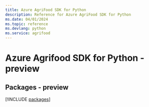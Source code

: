 ```yaml
---
title: Azure AgriFood SDK for Python
description: Reference for Azure AgriFood SDK for Python
ms.date: 04/01/2024
ms.topic: reference
ms.devlang: python
ms.service: agrifood
---
```

# Azure Agrifood SDK for Python - preview
## Packages - preview
[!INCLUDE [packages](agrifood-index.md)]